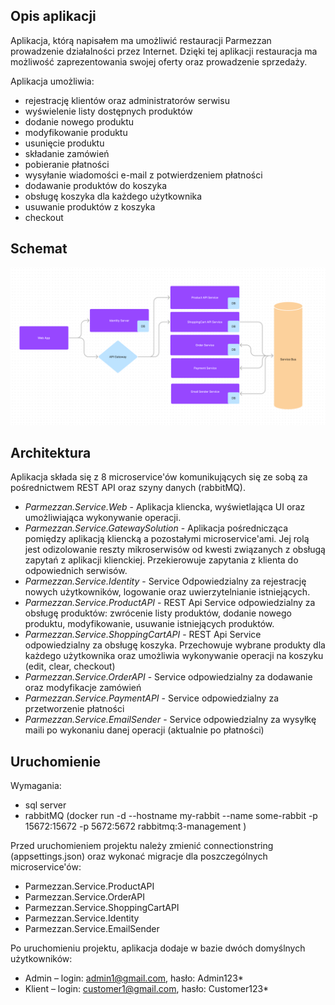 ## Opis aplikacji

Aplikacja, którą napisałem ma umożliwić restauracji Parmezzan prowadzenie działalności przez Internet. Dzięki tej aplikacji restauracja ma możliwość zaprezentowania swojej oferty oraz prowadzenie sprzedaży.

Aplikacja umożliwia:
- rejestrację klientów oraz administratorów serwisu
- wyświelenie listy dostępnych produktów
- dodanie nowego produktu
- modyfikowanie produktu
- usunięcie produktu
- składanie zamówień
- pobieranie płatności
- wysyłanie wiadomości e-mail z potwierdzeniem płatności
- dodawanie produktów do koszyka
- obsługę koszyka dla każdego użytkownika
- usuwanie produktów z koszyka
- checkout 

## Schemat
![Diagram](schemat.png)
## Architektura
Aplikacja składa się z 8 microservice'ów komunikujących się ze sobą za pośrednictwem REST API oraz szyny danych (rabbitMQ).

- *Parmezzan.Service.Web* - Aplikacja kliencka, wyświetlająca UI oraz umożliwiająca wykonywanie operacji.	
- *Parmezzan.Service.GatewaySolution* - Aplikacja pośrednicząca pomiędzy aplikacją kliencką a pozostałymi microservice'ami. Jej rolą jest odizolowanie reszty mikroserwisów od kwesti związanych z obsługą zapytań z aplikacji klienckiej. Przekierowuje zapytania z klienta do odpowiednich serwisów.
- *Parmezzan.Service.Identity* - Service Odpowiedzialny za rejestrację nowych użytkowników, logowanie oraz uwierzytelnianie istniejących.
 - *Parmezzan.Service.ProductAPI* - REST Api Service odpowiedzialny za obsługę produktów: zwrócenie listy produktów, dodanie nowego produktu, modyfikowanie, usuwanie istniejących produktów.
 - *Parmezzan.Service.ShoppingCartAPI* - REST Api Service odpowiedzialny za obsługę koszyka. Przechowuje wybrane produkty dla każdego użytkownika oraz umożliwia wykonywanie operacji na koszyku (edit, clear, checkout)
 - *Parmezzan.Service.OrderAPI* - Service odpowiedzialny za dodawanie oraz modyfikacje zamówień
 - *Parmezzan.Service.PaymentAPI* -  Service odpowiedzialny za przetworzenie płatności
 - *Parmezzan.Service.EmailSender* - Service odpowiedzialny za wysyłkę maili po wykonaniu danej operacji (aktualnie po płatności)
	
## Uruchomienie
Wymagania:
-   sql server
-   rabbitMQ (docker run -d --hostname my-rabbit --name some-rabbit -p 15672:15672 -p 5672:5672 rabbitmq:3-management )

Przed uruchomieniem projektu należy zmienić connectionstring (appsettings.json) oraz wykonać migracje dla poszczególnych microservice'ów:

-   Parmezzan.Service.ProductAPI
-   Parmezzan.Service.OrderAPI
-   Parmezzan.Service.ShoppingCartAPI
-   Parmezzan.Service.Identity
-   Parmezzan.Service.EmailSender

Po uruchomieniu projektu, aplikacja dodaje w bazie dwóch domyślnych użytkowników: 
-   Admin – login: admin1@gmail.com, hasło: Admin123* 
-   Klient – login: customer1@gmail.com, hasło: Customer123*


